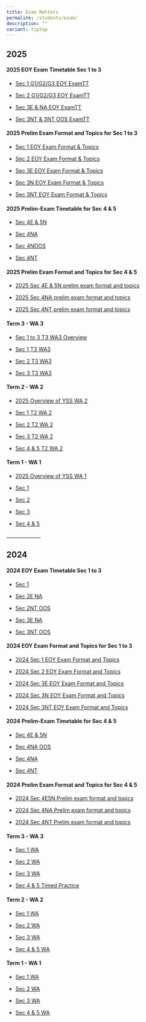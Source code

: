 ```yaml
---
title: Exam Matters
permalink: /students/exam/
description: ""
variant: tiptap
---
```

<h2><strong>2025</strong></h2>
<h4>2025 EOY Exam Timetable Sec 1 to 3</h4>
<ul data-tight="true" class="tight">
<li>
<p><a href="/files/Announcements for Students/Sec_1_G1_G2_G3_EOY_Exam_Timetable.pdf" rel="noopener nofollow" target="_blank">Sec 1 G1/G2/G3 EOY ExamTT</a>
</p>
</li>
<li>
<p><a href="/files/Announcements for Students/Sec_2_G1_G2_G3_EOY_Exam_Timetable.pdf" rel="noopener nofollow" target="_blank">Sec 2 G1/G2/G3 EOY ExamTT</a>
</p>
</li>
<li>
<p><a href="/files/Announcements for Students/Sec_3_E_NA_EOY_Exam_Timetable_3Sep25.pdf" rel="noopener nofollow" target="_blank">Sec 3E &amp; NA EOY ExamTT</a>
</p>
</li>
<li>
<p><a href="/files/Announcements for Students/Sec_3_NA_NT_EOY_Exam_Timetable_3Sep25.pdf" rel="noopener nofollow" target="_blank">Sec 3NT &amp; 3NT OOS ExamTT</a>
</p>
</li>
</ul>
<h4>2025 Prelim Exam Format and Topics for Sec 1 to 3</h4>
<ul data-tight="true" class="tight">
<li>
<p><a href="/files/Announcements for Students/2025_Sec_1_EOY_EXAM_FORMAT_AND_TOPICS.pdf" rel="noopener nofollow" target="_blank">Sec 1 EOY Exam Format &amp; Topics</a>
</p>
</li>
<li>
<p><a href="/files/Announcements for Students/2025_Sec_2_EOY_EXAM_FORMAT_AND_TOPICS.pdf" rel="noopener nofollow" target="_blank">Sec 2 EOY Exam Format &amp; Topics</a>
</p>
</li>
<li>
<p><a href="/files/Announcements for Students/2025_Sec_3E_eoy_exam_format_and_topics.pdf" rel="noopener nofollow" target="_blank">Sec 3E EOY Exam Format &amp; Topics</a>
</p>
</li>
<li>
<p><a href="/files/Announcements for Students/2025_Sec_3N_eoy_exam_format_and_topics.pdf" rel="noopener nofollow" target="_blank">Sec 3N EOY Exam Format &amp; Topics</a>
</p>
</li>
<li>
<p><a href="/files/Announcements for Students/2025_Sec_3NT_eoy_exam_format_and_topics.pdf" rel="noopener nofollow" target="_blank">Sec 3NT EOY Exam Format &amp; Topics</a>
</p>
</li>
</ul>
<p></p>
<h4>2025 Prelim-Exam Timetable for Sec 4 &amp; 5</h4>
<ul data-tight="true" class="tight">
<li>
<p><a href="/files/Announcements for Students/Sec_4E5N_Prelim_Timetable_2025_15Aug25.pdf" rel="noopener nofollow" target="_blank">Sec 4E &amp; 5N</a>
</p>
</li>
<li>
<p><a href="/files/Weighted Assessment/Sec_4NA_Prelim_Timetable_2025_8_7_25.pdf" rel="noopener nofollow" target="_blank">Sec 4NA</a>
</p>
</li>
<li>
<p><a href="/files/Announcements for Students/Sec_4NOOS_Prelim_Timetable_2025.pdf" rel="noopener nofollow" target="_blank">Sec 4NOOS</a>
</p>
</li>
<li>
<p><a href="/files/Weighted Assessment/Sec_4NT_Prelim_Timetable_2025_8_7_25.pdf" rel="noopener nofollow" target="_blank">Sec 4NT</a>
</p>
</li>
</ul>
<h4>2025 Prelim Exam Format and Topics for Sec 4 &amp; 5</h4>
<ul data-tight="true" class="tight">
<li>
<p><a href="/files/Weighted Assessment/2025_Sec_4E5N_prelim_exam_format_and_topics.pdf" rel="noopener nofollow" target="_blank">2025 Sec 4E &amp; 5N prelim exam format and topics</a>
</p>
</li>
<li>
<p><a href="/files/Weighted Assessment/2025_Sec_4NA_prelim_exam_format_and_topics.pdf" rel="noopener nofollow" target="_blank">2025 Sec 4NA prelim exam format and topics</a>
</p>
</li>
<li>
<p><a href="/files/Announcements for Students/2025_Sec_4NT_prelim_exam_format_and_topics_11Jul25.pdf" rel="noopener nofollow" target="_blank">2025 Sec 4NT prelim exam format and topics</a>
</p>
</li>
</ul>
<h4>Term 3 - WA 3</h4>
<ul data-tight="true" class="tight">
<li>
<p><a href="/files/Weighted Assessment/Sec_1_to_3_Overview_WA3.pdf" rel="noopener noreferrer nofollow" target="_blank">Sec 1 to 3 T3 WA3 Overview</a>
</p>
</li>
<li>
<p><a href="/files/Weighted Assessment/Sec_1_T3_WA3_13Aug2025.pdf" rel="noopener nofollow" target="_blank">Sec 1 T3 WA3</a>
</p>
</li>
<li>
<p><a href="/files/Weighted Assessment/Sec_2_T3_WA3_13Aug2025.pdf" rel="noopener nofollow" target="_blank">Sec 2 T3 WA3</a>
</p>
</li>
<li>
<p><a href="/files/Weighted Assessment/Sec_3_T3_WA3_13Aug_2025.pdf" rel="noopener nofollow" target="_blank">Sec 3 T3 WA3</a>
</p>
</li>
</ul>
<p></p>
<h4>Term 2 - WA 2</h4>
<ul data-tight="true" class="tight">
<li>
<p><a href="/files/Weighted Assessment/2025_Overview_of_YSS_WA___23_Apr_2025.pdf" rel="noopener nofollow" target="_blank">2025 Overview of YSS WA 2</a>
</p>
</li>
<li>
<p><a href="/files/Weighted Assessment/Sec1WA_23Apr2025.pdf" rel="noopener nofollow" target="_blank">Sec 1 T2 WA 2</a>
</p>
</li>
<li>
<p><a href="/files/Weighted Assessment/2025_Overview_of_YSS_WA_Sec_2_Mar25.pdf" rel="noopener nofollow" target="_blank">Sec 2 T2 WA 2</a>
</p>
</li>
<li>
<p><a href="/files/Weighted Assessment/2025_Sec_3_WA2_16_May_2025.pdf" rel="noopener nofollow" target="_blank">Sec 3 T2 WA 2</a>
</p>
</li>
<li>
<p><a href="/files/Weighted Assessment/Sec4_5WA_23Apr2025.pdf" rel="noopener nofollow" target="_blank">Sec 4 &amp; 5 T2 WA 2</a>
</p>
</li>
</ul>
<p></p>
<h4>Term 1 - WA 1</h4>
<ul data-tight="true" class="tight">
<li>
<p><a href="/files/Weighted Assessment/2025_Overview_of_YSS_WA_2025_v2.pdf" rel="noopener nofollow" target="_blank">2025 Overview of YSS WA 1</a>
</p>
</li>
<li>
<p><a href="/files/Weighted Assessment/2025_Overview_of_YSS_WA_Sec_1_Term_1.pdf" rel="noopener nofollow" target="_blank">Sec 1</a>
</p>
</li>
<li>
<p><a href="/files/Weighted Assessment/2025_Overview_of_YSS_WA_Sec_2_Term_1_updated_on_13_Jan.pdf" rel="noopener nofollow" target="_blank">Sec 2</a>
</p>
</li>
<li>
<p><a href="/files/Weighted Assessment/2025_YSS_WA_Sec_3_Term_1_updated_4_Feb.pdf" rel="noopener nofollow" target="_blank">Sec 3</a>
</p>
</li>
<li>
<p><a href="/files/Weighted Assessment/2025_Overview_of_YSS_WA_S4_and_5_Term_1_updated_on_21_Jan_1700.pdf" rel="noopener nofollow" target="_blank">Sec 4 &amp; 5</a>
</p>
</li>
</ul>
<p>______________</p>
<h2><strong>2024</strong></h2>
<h4>2024 EOY Exam Timetable Sec 1 to 3</h4>
<ul data-tight="true" class="tight">
<li>
<p><a href="/files/Students/EOY_Exam_Timetable_Sec_1.pdf" rel="noopener noreferrer nofollow" target="_blank">Sec 1</a>
</p>
</li>
<li>
<p><a href="/files/Students/EOY_Exam_Timetable_Sec_2E_NA.pdf" rel="noopener noreferrer nofollow" target="_blank">Sec 2E NA</a>
</p>
</li>
<li>
<p><a href="/files/Students/EOY_Exam_Timetable_Sec_2NT_OOS_v3.pdf" rel="noopener noreferrer nofollow" target="_blank">Sec 2NT OOS</a>
</p>
</li>
<li>
<p><a href="/files/Students/EOY_Exam_Timetable_Sec_3E_NA.pdf" rel="noopener noreferrer nofollow" target="_blank">Sec 3E NA</a>
</p>
</li>
<li>
<p><a href="/files/Students/EOY_Exam_Timetable_Sec_3NT_OOS_v4.pdf" rel="noopener noreferrer nofollow" target="_blank">Sec 3NT OOS</a>
</p>
</li>
</ul>
<h4>2024 EOY Exam Format and Topics for Sec 1 to 3</h4>
<ul data-tight="true" class="tight">
<li>
<p><a href="/files/Students/2024_Sec_1_EOY_EXAM_FORMAT_AND_TOPICS.pdf" rel="noopener noreferrer nofollow" target="_blank">2024 Sec 1 EOY Exam Format and Topics</a>
</p>
</li>
<li>
<p><a href="/files/Students/2024_Sec_2__EOY_Exam_Format_and_Topics.pdf" rel="noopener noreferrer nofollow" target="_blank">2024 Sec 2 EOY Exam Format and Topics</a>
</p>
</li>
<li>
<p><a href="/files/Students/2024_Sec_3E__EOY_Exam_Format_and_Topics.pdf" rel="noopener noreferrer nofollow" target="_blank">2024 Sec 3E EOY Exam Format and Topics</a>
</p>
</li>
<li>
<p><a href="/files/Students/2024_Sec_3N_eoy_exam_format___topics_v2.pdf" rel="noopener noreferrer nofollow" target="_blank">2024 Sec 3N EOY Exam Format and Topics</a>
</p>
</li>
<li>
<p><a href="/files/Students/2024_Sec_3NT__EOY_Exam_Format_and_Topics.pdf" rel="noopener noreferrer nofollow" target="_blank">2024 Sec 3NT EOY Exam Format and Topics</a>
</p>
</li>
</ul>
<h4>2024 Prelim-Exam Timetable for Sec 4 &amp; 5</h4>
<ul data-tight="true" class="tight">
<li>
<p><a href="/files/Students/Prelim_Exam_TimeTable_Sec_4E5N_V2_Jul2024.pdf" rel="noopener noreferrer nofollow" target="_blank">Sec 4E &amp; 5N</a>
</p>
</li>
<li>
<p><a href="/files/Students/Prelim_Exam_TimeTable_Sec_4NA_OOS.pdf" rel="noopener noreferrer nofollow" target="_blank">Sec 4NA OOS</a>
</p>
</li>
<li>
<p><a href="/files/Students/Prelim_Exam_TimeTable_Sec_4NA.pdf" rel="noopener noreferrer nofollow" target="_blank">Sec 4NA</a>
</p>
</li>
<li>
<p><a href="/files/Students/Prelim_Exam_TimeTable_Sec_4NT.pdf" rel="noopener noreferrer nofollow" target="_blank">Sec 4NT</a>
</p>
</li>
</ul>
<h4>2024 Prelim Exam Format and Topics for Sec 4 &amp; 5</h4>
<ul data-tight="true" class="tight">
<li>
<p><a href="/files/Students/2024_Sec_4E5N_prelim_exam_format_and_topics.pdf" rel="noopener noreferrer nofollow" target="_blank">2024 Sec 4E5N Prelim exam format and topics</a>
</p>
</li>
<li>
<p><a href="/files/Students/2024_Sec_4NA_prelim_exam_format_and_topics.pdf" rel="noopener noreferrer nofollow" target="_blank">2024 Sec 4NA Prelim exam format and topics</a>
</p>
</li>
<li>
<p><a href="/files/Students/2024_Sec_4NT_prelim_exam_format_and_topics.pdf" rel="noopener noreferrer nofollow" target="_blank">2024 Sec 4NT Prelim exam format and topics</a>
</p>
</li>
</ul>
<p></p>
<h4>Term 3 - WA 3</h4>
<ul data-tight="true" class="tight">
<li>
<p><a href="/files/Weighted Assessment/2024/Sec_1_WA3_4Jul2024.pdf" rel="noopener noreferrer nofollow" target="_blank">Sec 1 WA</a>
</p>
</li>
<li>
<p><a href="/files/Weighted Assessment/2024/WA_Sec_2_Term_3_2024.pdf" rel="noopener noreferrer nofollow" target="_blank">Sec 2 WA</a>
</p>
</li>
<li>
<p><a href="/files/Weighted Assessment/2024/Sec_3_WA_3.pdf" rel="noopener noreferrer nofollow" target="_blank">Sec 3 WA</a>
</p>
</li>
<li>
<p><a href="/files/Weighted Assessment/2024/2024_Timed_Practice_Sem_4___5.pdf" rel="noopener noreferrer nofollow" target="_blank">Sec 4 &amp; 5 Timed Practice</a>
</p>
</li>
</ul>
<h4>Term 2 - WA 2</h4>
<ul data-tight="true" class="tight">
<li>
<p><a href="/files/Weighted Assessment/2024/2024_Sec_1_WA_Term_2.pdf" rel="noopener noreferrer nofollow" target="_blank">Sec 1 WA</a>
</p>
</li>
<li>
<p><a href="/files/Weighted Assessment/2024/2024_S2_WA_Term_2.pdf" rel="noopener noreferrer nofollow" target="_blank">Sec 2 WA</a>
</p>
</li>
<li>
<p><a href="/files/Weighted Assessment/2024/2024_S3_WA_Term_2.pdf" rel="noopener noreferrer nofollow" target="_blank">Sec 3 WA</a>
</p>
</li>
<li>
<p><a href="/files/Weighted Assessment/2024/Sec_4_WA2.pdf" rel="noopener noreferrer nofollow" target="_blank">Sec 4 &amp; 5 WA</a>
</p>
</li>
</ul>
<h4>Term 1 - WA 1</h4>
<ul data-tight="true" class="tight">
<li>
<p><a href="/files/Weighted%20Assessment/2024/Sec_1_WA_Term_1_2024.pdf" rel="noopener noreferrer nofollow" target="_blank">Sec 1 WA</a>
</p>
</li>
<li>
<p><a href="/files/Weighted%20Assessment/2024/Sec_2_WA_Term_1_2024.pdf" rel="noopener noreferrer nofollow" target="_blank">Sec 2 WA</a>
</p>
</li>
<li>
<p><a href="/files/Weighted Assessment/2024/2024_Sec_3_WA_Term_1.pdf" rel="noopener noreferrer nofollow" target="_blank">Sec 3 WA</a>
</p>
</li>
<li>
<p><a href="/files/Weighted Assessment/2024/2024_WA_Math_Sec_4_5.pdf" rel="noopener noreferrer nofollow" target="_blank">Sec 4 &amp; 5 WA</a>
</p>
</li>
</ul>
<p></p>